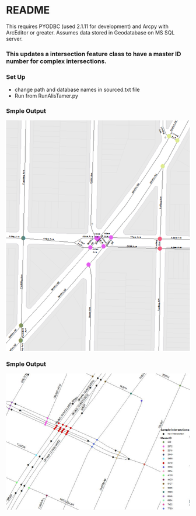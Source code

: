 # README #

This requires PYODBC (used 2.1.11 for development) and Arcpy with ArcEditor or greater. Assumes data stored in Geodatabase on MS SQL server. 

### This updates a intersection feature class to have a master ID number for complex intersections.  ###


### Set Up ###

* change path and database names in sourced.txt file
* Run from RunAlisTamer.py


### Smple Output ###
![alt tag](https://github.com/hotpepper/ALIS_Network_Simplify/blob/master/SampleOutput2.PNG)

### Smple Output ###
![alt tag](https://github.com/hotpepper/ALIS_Network_Simplify/blob/master/SampleOutput.JPG)
